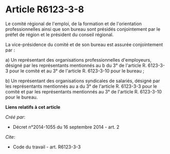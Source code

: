 # Article R6123-3-8

Le comité régional de l'emploi, de la formation et de l'orientation professionnelles ainsi que son bureau sont présidés
conjointement par le préfet de région et le président du conseil régional. 

La vice-présidence du comité et de son bureau est assurée conjointement par : 

a) Un représentant des organisations professionnelles d'employeurs, désigné par les représentants mentionnés au b du 3° de
l'article R. 6123-3-3 pour le comité et au 3° de l'article R. 6123-3-10 pour le bureau ; 

b) Un représentant des organisations syndicales de salariés, désigné par les représentants mentionnés au a du 3° de l'article
R. 6123-3-3 pour le comité et par les représentants mentionnés au 3° de l'article R. 6123-3-10 pour le bureau.

**Liens relatifs à cet article**

_Créé par_:

  - Décret n°2014-1055 du 16 septembre 2014 - art. 2

_Cite_:

  - Code du travail - art. R6123-3-3
